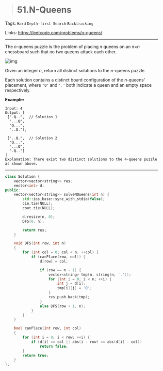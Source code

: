 > # 51.N-Queens

Tags: `Hard` `Depth-first Search` `Backtracking`

Links: <https://leetcode.com/problems/n-queens/>

------

The *n*-queens puzzle is the problem of placing *n* queens on an *n*×*n* chessboard such that no two queens attack each other.

![img](https://assets.leetcode.com/uploads/2018/10/12/8-queens.png)

Given an integer *n*, return all distinct solutions to the *n*-queens puzzle.

Each solution contains a distinct board configuration of the *n*-queens' placement, where `'Q'` and `'.'` both indicate a queen and an empty space respectively.

**Example:**

```
Input: 4
Output: [
 [".Q..",  // Solution 1
  "...Q",
  "Q...",
  "..Q."],

 ["..Q.",  // Solution 2
  "Q...",
  "...Q",
  ".Q.."]
]
Explanation: There exist two distinct solutions to the 4-queens puzzle as shown above.
```

-----

```c++
class Solution {
    vector<vector<string>> res;
    vector<int> d;
public:
    vector<vector<string>> solveNQueens(int n) {
        std::ios_base::sync_with_stdio(false);
        cin.tie(NULL);
        cout.tie(NULL);

        d.resize(n, 0);
        DFS(0, n);

        return res;
    }

    void DFS(int row, int n)
    {
        for (int col = 0; col < n; ++col) {
        	if (canPlace(row, col)) {
        		d[row] = col;

        		if (row	== n - 1) {
        			vector<string> tmp(n, string(n, '.'));
        			for (int i = 0; i < n; ++i) {
        				int j = d[i];
        				tmp[i][j] = 'Q';
        			}
        			res.push_back(tmp);
        		}
        		else DFS(row + 1, n);
        	}
        }
    }

    bool canPlace(int row, int col)
    {
    	for (int i = 0; i < row; ++i) {
    		if (d[i] == col || abs(i - row) == abs(d[i] - col)) 
    			return false;
    	}
    	return true;
    }
};
```

